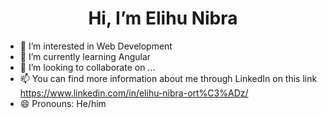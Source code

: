 <div align="center">
<h1 align="center" >Hi, I’m Elihu Nibra</h1>
</div> 

- 👀 I’m interested in Web Development
- 🌱 I’m currently learning Angular  
- 💞️ I’m looking to collaborate on ...
- 📫 You can find more information about me through LinkedIn on this link https://www.linkedin.com/in/elihu-nibra-ort%C3%ADz/
- 😄 Pronouns: He/him

<!---
ElihuNibra/ElihuNibra is a ✨ special ✨ repository because its `README.md` (this file) appears on your GitHub profile.
You can click the Preview link to take a look at your changes.
--->
